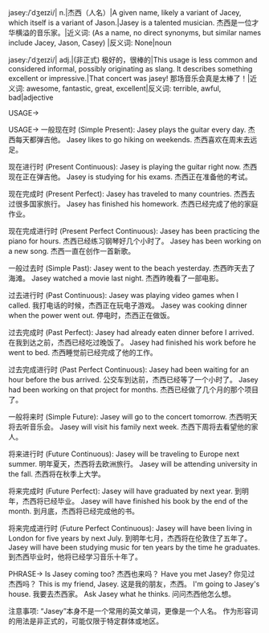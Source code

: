 jasey:/ˈdʒeɪzi/| n.|杰西（人名）|A given name, likely a variant of Jacey, which itself is a variant of Jason.|Jasey is a talented musician. 杰西是一位才华横溢的音乐家。|近义词: (As a name, no direct synonyms, but similar names include Jacey, Jason, Casey) |反义词: None|noun


jasey:/ˈdʒeɪzi/| adj.|(非正式) 极好的，很棒的|This usage is less common and considered informal, possibly originating as slang. It describes something excellent or impressive.|That concert was jasey! 那场音乐会真是太棒了！|近义词: awesome, fantastic, great, excellent|反义词: terrible, awful, bad|adjective


USAGE->

USAGE->
一般现在时 (Simple Present):
Jasey plays the guitar every day.  杰西每天都弹吉他。
Jasey likes to go hiking on weekends. 杰西喜欢在周末去远足。

现在进行时 (Present Continuous):
Jasey is playing the guitar right now. 杰西现在正在弹吉他。
Jasey is studying for his exams. 杰西正在准备他的考试。

现在完成时 (Present Perfect):
Jasey has traveled to many countries. 杰西去过很多国家旅行。
Jasey has finished his homework. 杰西已经完成了他的家庭作业。

现在完成进行时 (Present Perfect Continuous):
Jasey has been practicing the piano for hours. 杰西已经练习钢琴好几个小时了。
Jasey has been working on a new song. 杰西一直在创作一首新歌。

一般过去时 (Simple Past):
Jasey went to the beach yesterday. 杰西昨天去了海滩。
Jasey watched a movie last night. 杰西昨晚看了一部电影。

过去进行时 (Past Continuous):
Jasey was playing video games when I called. 我打电话的时候，杰西正在玩电子游戏。
Jasey was cooking dinner when the power went out. 停电时，杰西正在做饭。

过去完成时 (Past Perfect):
Jasey had already eaten dinner before I arrived. 在我到达之前，杰西已经吃过晚饭了。
Jasey had finished his work before he went to bed. 杰西睡觉前已经完成了他的工作。

过去完成进行时 (Past Perfect Continuous):
Jasey had been waiting for an hour before the bus arrived. 公交车到达前，杰西已经等了一个小时了。
Jasey had been working on that project for months. 杰西已经做了几个月的那个项目了。

一般将来时 (Simple Future):
Jasey will go to the concert tomorrow. 杰西明天将去听音乐会。
Jasey will visit his family next week. 杰西下周将去看望他的家人。

将来进行时 (Future Continuous):
Jasey will be traveling to Europe next summer. 明年夏天，杰西将去欧洲旅行。
Jasey will be attending university in the fall. 杰西将在秋季上大学。

将来完成时 (Future Perfect):
Jasey will have graduated by next year. 到明年，杰西将已经毕业。
Jasey will have finished his book by the end of the month. 到月底，杰西将已经完成他的书。

将来完成进行时 (Future Perfect Continuous):
Jasey will have been living in London for five years by next July. 到明年七月，杰西将在伦敦住了五年了。
Jasey will have been studying music for ten years by the time he graduates. 到杰西毕业时，他将已经学习音乐十年了。


PHRASE->
Is Jasey coming too? 杰西也来吗？
Have you met Jasey? 你见过杰西吗？
This is my friend, Jasey. 这是我的朋友，杰西。
I'm going to Jasey's house. 我要去杰西家。
Ask Jasey what he thinks. 问问杰西他怎么想。


注意事项: “Jasey”本身不是一个常用的英文单词，更像是一个人名。 作为形容词的用法是非正式的，可能仅限于特定群体或地区。
